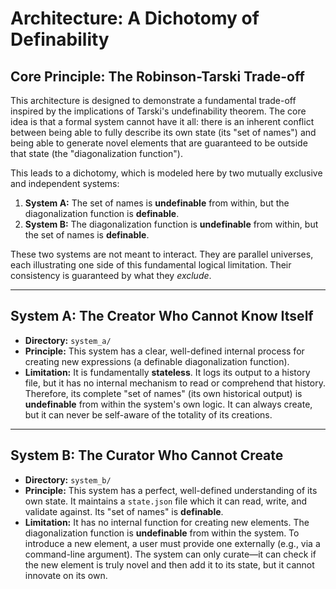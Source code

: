# Architecture: A Dichotomy of Definability

## Core Principle: The Robinson-Tarski Trade-off

This architecture is designed to demonstrate a fundamental trade-off inspired by the implications of Tarski's undefinability theorem. The core idea is that a formal system cannot have it all: there is an inherent conflict between being able to fully describe its own state (its "set of names") and being able to generate novel elements that are guaranteed to be outside that state (the "diagonalization function").

This leads to a dichotomy, which is modeled here by two mutually exclusive and independent systems:

1.  **System A:** The set of names is **undefinable** from within, but the diagonalization function is **definable**.
2.  **System B:** The diagonalization function is **undefinable** from within, but the set of names is **definable**.

These two systems are not meant to interact. They are parallel universes, each illustrating one side of this fundamental logical limitation. Their consistency is guaranteed by what they *exclude*.

---

## System A: The Creator Who Cannot Know Itself

*   **Directory:** `system_a/`
*   **Principle:** This system has a clear, well-defined internal process for creating new expressions (a definable diagonalization function).
*   **Limitation:** It is fundamentally **stateless**. It logs its output to a history file, but it has no internal mechanism to read or comprehend that history. Therefore, its complete "set of names" (its own historical output) is **undefinable** from within the system's own logic. It can always create, but it can never be self-aware of the totality of its creations.

---

## System B: The Curator Who Cannot Create

*   **Directory:** `system_b/`
*   **Principle:** This system has a perfect, well-defined understanding of its own state. It maintains a `state.json` file which it can read, write, and validate against. Its "set of names" is **definable**.
*   **Limitation:** It has no internal function for creating new elements. The diagonalization function is **undefinable** from within the system. To introduce a new element, a user must provide one externally (e.g., via a command-line argument). The system can only curate—it can check if the new element is truly novel and then add it to its state, but it cannot innovate on its own.